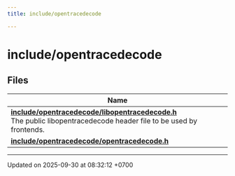 ```yaml
---
title: include/opentracedecode

---
```


# include/opentracedecode



## Files

| Name           |
| -------------- |
| **[include/opentracedecode/libopentracedecode.h](Files/a00261.md#file-libopentracedecode.h)** <br>The public libopentracedecode header file to be used by frontends.  |
| **[include/opentracedecode/opentracedecode.h](Files/a00267.md#file-opentracedecode.h)**  |






-------------------------------

Updated on 2025-09-30 at 08:32:12 +0700
